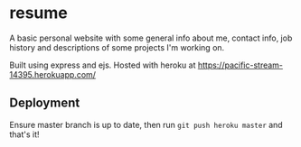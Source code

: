 # resume
A basic personal website with some general info about me, contact info, job history and descriptions of some projects I'm 
working on.

Built using express and ejs. Hosted with heroku at https://pacific-stream-14395.herokuapp.com/

## Deployment
Ensure master branch is up to date, then run `git push heroku master` and that's it!
